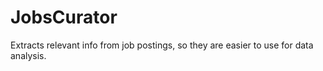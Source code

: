 # JobsCurator
Extracts relevant info from job postings, so they are easier to use for data analysis.
